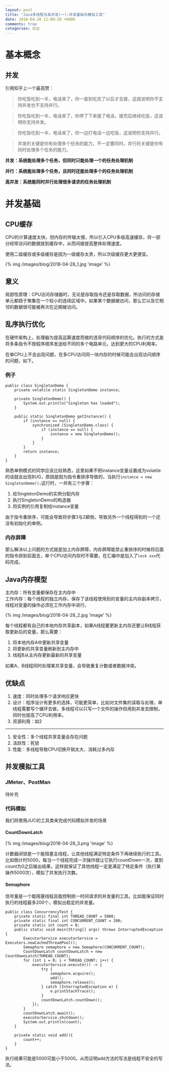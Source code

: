```yaml
---
layout: post
title: "Java多线程与高并发(一):并发基础与模拟工具"
date: 2018-04-28 11:09:20 +0800
comments: true
categories: 后台
---
```


<!-- more -->

# 基本概念
## 并发

引用知乎上一个最高赞：

> 你吃饭吃到一半，电话来了，你一直到吃完了以后才去接，这就说明你不支持并发也不支持并行。

> 你吃饭吃到一半，电话来了，你停了下来接了电话，接完后继续吃饭，这说明你支持并发。

> 你吃饭吃到一半，电话来了，你一边打电话一边吃饭，这说明你支持并行。

> 并发的关键是你有处理多个任务的能力，不一定要同时。并行的关键是你有同时处理多个任务的能力。

**并发：系统能处理多个任务，但同时只能处理一个的任务处理机制**

**并行：系统能处理多个任务，且同时还能处理多个的任务处理机制**

**高并发：系统能同时并行处理很多请求的任务处理机制**

# 并发基础
## CPU缓存
CPU的计算速度太快，但内存的传输太慢，所以引入CPU多级高速缓存，将一部分经常访问的数据放到缓存中，从而间接提高整体处理速度。

使用二级缓存或多级缓存是因为一级缓存太贵，所以次级缓存更大更便宜。

{% img /images/blog/2018-04-28_1.jpg 'image' %}

## 意义
局部性原理：CPU访问存储器时，无论是存取指令还是存取数据，所访问的存储单元都趋于聚集在一个较小的连续区域中。如果某个数据被访问，那么它以及它相邻的数据很可能被再次在近期被访问。

## 乱序执行优化
在硬件架构上，处理器为提高运算速度而做的违背代码顺序的优化。执行的方式是将多条指令不按程序顺序发送给不同的多个电路单元，达到更大的CPU利用率。

在单CPU上不会出现问题，在多CPU访问同一块内存的时候可能会出现访问顺序的问题，如下。

### 例子

```
public class SingletonDemo {
    private volatile static SingletonDemo instance;

    private SingletonDemo() {
        System.out.println("Singleton has loaded");
    }

    public static SingletonDemo getInstance() {
        if (instance == null) {
            synchronized (SingletonDemo.class) {
                if (instance == null) {
                    instance = new SingletonDemo();
                }
            }
        }
        return instance;
    }
}
```

熟悉单例模式的同学应该比较熟悉，这里如果不把instance变量设置成为volatile的话就会出现BUG，原因是因为指令重排序导致的，当执行`instance = new SingletonDemo();`这行时，一共有三个步骤：

1. 给SingletonDemo的实例分配内存
2. 执行SingletonDemo的构造器
3. 将实例的引用复制给instance变量

由于指令重排序，可能会导致将步骤3与2颠倒，导致另外一个线程得到的一个还没有初始化的单例。

### 内存屏障
那么解决以上问题的方式就是加上内存屏障，内存屏障能禁止重排序的时候将后面的指令排到前面去，单个CPU访问内存时不需要。在汇编中是加入了`lock xxx`代码完成。

## Java内存模型
主内存：所有变量都保存在主内存中  
工作内存：每个线程的独立内存，保存了该线程使用到的变量的主内存副本拷贝，线程对变量的操作必须在工作内存中进行。

{% img /images/blog/2018-04-28_2.jpg 'image' %}

每个线程都有自己的本地内存共享副本，如果A线程要更新主内存还要让B线程获取更新后的变量，那么需要：

1. 将本地内存A中更新共享变量
2. 将更新的共享变量刷新到主内存中
3. 线程B从主内存更新最新的共享变量

如果A、B线程同时处理某共享变量，会导致重复计数或者数据冲突。

## 优缺点
1. 速度：同时处理多个请求响应更快
2. 设计：程序设计有更多的选择，可能更简单，比如对文件集的读取与处理，单线程需要写个循环去做，多线程可以只写一个文件的操作但用到并发去限制，同时也提高了CPU利用率。
3. 资源利用：如2

----------

1. 安全性：多个线程共享变量会存在问题
2. 活跃性：死锁
3. 性能：多线程导致CPU切换开销太大、消耗过多内存

## 并发模拟工具
### JMeter、PostMan
待补充

### 代码模拟
我们将使用JUC的工具类来完成代码模拟并发的场景
#### CountDownLatch
{% img /images/blog/2018-04-28_3.png 'image' %}

计数器闭锁是一个能阻塞主线程，让其他线程满足特定条件下再继续执行的工具。比如倒计时5000，每当一个线程完成一次操作就让它执行countDown一次，直到count为0之后输出结果，这样就保证了其他线程一定是满足了特定条件（执行某操作5000次），模拟了并发执行次数。

#### Semaphore
信号量是一个能阻塞线程且能控制统一时间请求的并发量的工具。比如能保证同时执行的线程最多200个，模拟出稳定的并发量。

```
public class ConcurrencyTest {
    private static final int THREAD_COUNT = 5000;
    private static final int CONCURRENT_COUNT = 200;
    private static int count = 0;
    public static void main(String[] args) throws InterruptedException {
        ExecutorService executorService = Executors.newCachedThreadPool();
        Semaphore semaphore = new Semaphore(CONCURRENT_COUNT);
        CountDownLatch countDownLatch = new CountDownLatch(THREAD_COUNT);
        for (int i = 0; i < THREAD_COUNT; i++) {
            executorService.execute(() -> {
                try {
                    semaphore.acquire();
                    add();
                    semaphore.release();
                } catch (InterruptedException e) {
                    e.printStackTrace();
                }
                countDownLatch.countDown();
            });
        }
        countDownLatch.await();
        executorService.shutdown();
        System.out.println(count);
    }

    private static void add(){
        count++;
    }
}
```

执行结果可能是5000可能小于5000。从而证明add方法的写法是线程不安全的写法。